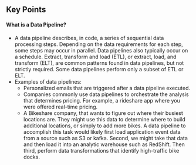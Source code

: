 ## Key Points

#### What is a Data Pipeline?
- A data pipeline describes, in code, a series of sequential data processing steps. Depending on the data requirements for each step, some steps may occur in parallel. Data pipelines also typically occur on a schedule. Extract, transform and load (ETL), or extract, load, and transform (ELT), are common patterns found in data pipelines, but not strictly required. Some data pipelines perform only a subset of ETL or ELT.
- Examples of data pipelines:
    - Personalized emails that are triggered after a data pipeline executed.
    - Companies commonly use data pipelines to orchestrate the analysis that determines pricing. For example, a rideshare app where you were offered real-time pricing.
    - A Bikeshare company, that wants to figure out where their busiest locations are. They might use this data to determine where to build additional locations, or simply to add more bikes. A data pipeline to accomplish this task would likely first load application event data from a source such as S3 or kafka. Second, we might take that data and then load it into an analytic warehouse such as RedShift. Then third, perform data transformations that identify high-traffic bike docks.
